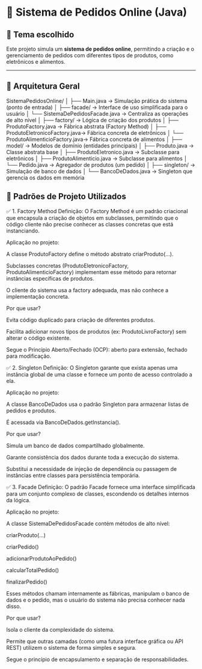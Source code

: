 # 🛒 Sistema de Pedidos Online (Java)

## 📌 Tema escolhido

Este projeto simula um **sistema de pedidos online**, permitindo a criação e o gerenciamento de pedidos com diferentes tipos de produtos, como eletrônicos e alimentos.

---

## 🧱 Arquitetura Geral

SistemaPedidosOnline/
│
├── Main.java                          → Simulação prática do sistema (ponto de entrada)
│
├── facade/                            → Interface de uso simplificada para o usuário
│   └── SistemaDePedidosFacade.java   → Centraliza as operações de alto nível
│
├── factory/                           → Lógica de criação dos produtos
│   ├── ProdutoFactory.java           → Fábrica abstrata (Factory Method)
│   ├── ProdutoEletronicoFactory.java→ Fábrica concreta de eletrônicos
│   └── ProdutoAlimenticioFactory.java→ Fábrica concreta de alimentos
│
├── model/                             → Modelos de domínio (entidades principais)
│   ├── Produto.java                  → Classe abstrata base
│   ├── ProdutoEletronico.java       → Subclasse para eletrônicos
│   ├── ProdutoAlimenticio.java      → Subclasse para alimentos
│   └── Pedido.java                  → Agregador de produtos (um pedido)
│
├── singleton/                         → Simulação de banco de dados
│   └── BancoDeDados.java            → Singleton que gerencia os dados em memória

## 🧩 Padrões de Projeto Utilizados

✅ 1. Factory Method
Definição: O Factory Method é um padrão criacional que encapsula a criação de objetos em subclasses, permitindo que o código cliente não precise conhecer as classes concretas que está instanciando.

Aplicação no projeto:

A classe ProdutoFactory define o método abstrato criarProduto(...).

Subclasses concretas (ProdutoEletronicoFactory, ProdutoAlimenticioFactory) implementam esse método para retornar instâncias específicas de produtos.

O cliente do sistema usa a factory adequada, mas não conhece a implementação concreta.

Por que usar?

Evita código duplicado para criação de diferentes produtos.

Facilita adicionar novos tipos de produtos (ex: ProdutoLivroFactory) sem alterar o código existente.

Segue o Princípio Aberto/Fechado (OCP): aberto para extensão, fechado para modificação.

✅ 2. Singleton
Definição: O Singleton garante que exista apenas uma instância global de uma classe e fornece um ponto de acesso controlado a ela.

Aplicação no projeto:

A classe BancoDeDados usa o padrão Singleton para armazenar listas de pedidos e produtos.

É acessada via BancoDeDados.getInstancia().

Por que usar?

Simula um banco de dados compartilhado globalmente.

Garante consistência dos dados durante toda a execução do sistema.

Substitui a necessidade de injeção de dependência ou passagem de instâncias entre classes para persistência temporária.

✅ 3. Facade
Definição: O padrão Facade fornece uma interface simplificada para um conjunto complexo de classes, escondendo os detalhes internos da lógica.

Aplicação no projeto:

A classe SistemaDePedidosFacade contém métodos de alto nível:

criarProduto(...)

criarPedido()

adicionarProdutoAoPedido()

calcularTotalPedido()

finalizarPedido()

Esses métodos chamam internamente as fábricas, manipulam o banco de dados e o pedido, mas o usuário do sistema não precisa conhecer nada disso.

Por que usar?

Isola o cliente da complexidade do sistema.

Permite que outras camadas (como uma futura interface gráfica ou API REST) utilizem o sistema de forma simples e segura.

Segue o princípio de encapsulamento e separação de responsabilidades.

